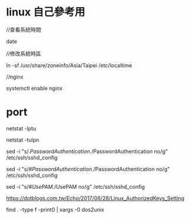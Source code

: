 # linux 自己參考用


//查看系統時間

date

//修改系統時區

ln -sf /usr/share/zoneinfo/Asia/Taipei /etc/localtime

//nginx

systemctl enable nginx


# port

netstat -lptu

netstat -tulpn



sed -i "s/.*PasswordAuthentication.*/PasswordAuthentication no/g" /etc/ssh/sshd_config

sed -i "s/#*PasswordAuthentication.*/PasswordAuthentication no/g" /etc/ssh/sshd_config

sed -i "s/#*UsePAM.*/UsePAM no/g" /etc/ssh/sshd_config



https://dotblogs.com.tw/Echo/2017/06/28/Linux_AuthorizedKeys_Setting


find . -type f -print0 | xargs -0 dos2unix
